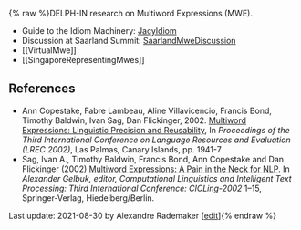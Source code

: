 {% raw %}DELPH-IN research on Multiword Expressions (MWE).

- Guide to the Idiom Machinery: [JacyIdiom](https://blog.inductorsoftware.com/docsproto/grammars/JacyIdiom)
- Discussion at Saarland Summit:
[SaarlandMweDiscussion](https://blog.inductorsoftware.com/docsproto/summits/SaarlandMweDiscussion)
- [[VirtualMwe]]
- [[SingaporeRepresentingMwes]]

## References

- Ann Copestake, Fabre Lambeau, Aline Villavicencio, Francis Bond,
Timothy Baldwin, Ivan Sag, Dan Flickinger, 2002. [Multiword
Expressions: Linguistic Precision and
Reusability](http://www.lrec-conf.org/proceedings/lrec2002/pdf/145.pdf),
In *Proceedings of the Third International Conference on Language
Resources and Evaluation (LREC 2002)*, Las Palmas, Canary Islands,
pp. 1941-7
- Sag, Ivan A., Timothy Baldwin, Francis Bond, Ann Copestake and Dan
Flickinger (2002) [Multiword Expressions: A Pain in the Neck for
NLP](http://web.mysites.ntu.edu.sg/fcbond/open/pubs/2002-cicling-mwe.pdf).
In *Alexander Gelbuk, editor, Computational Linguistics and
Intelligent Text Processing: Third International Conference:
CICLing-2002* 1–15, Springer-Verlag, Hiedelberg/Berlin.

Last update: 2021-08-30 by Alexandre Rademaker [[edit](https://github.com/delph-in/docs/wiki/MweTop/_edit)]{% endraw %}